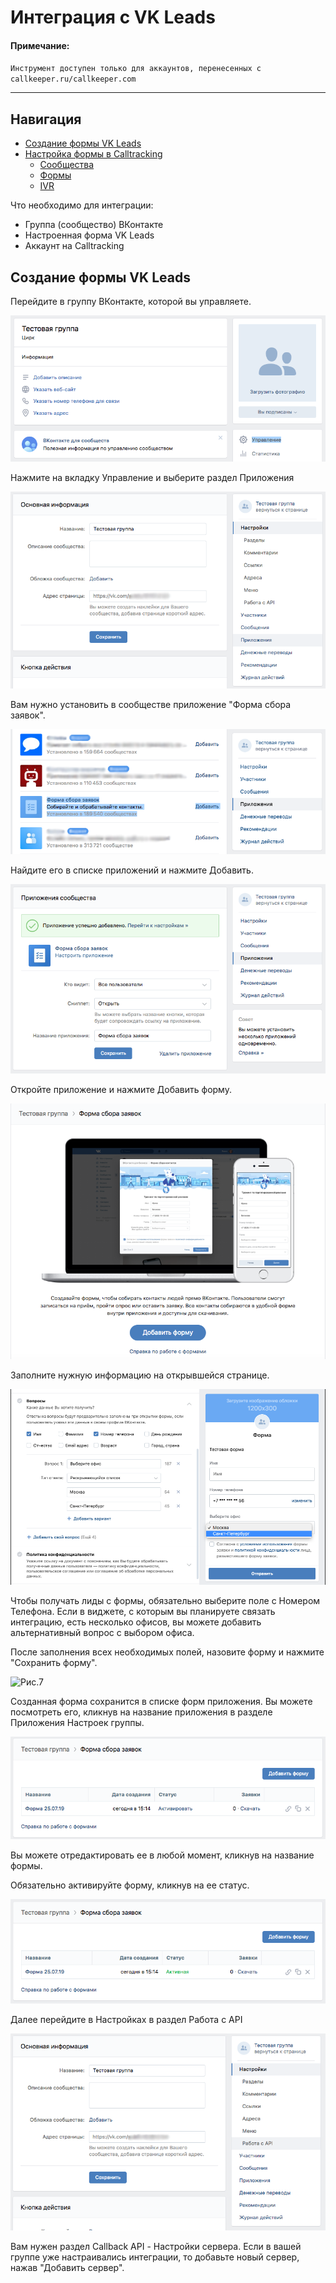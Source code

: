 
# Интеграция с VK Leads

#### Примечание:
`Инструмент доступен только для аккаунтов, перенесенных с callkeeper.ru/callkeeper.com`
________

## Навигация

* [Создание формы VK Leads]()
* [Настройка формы в Calltracking]()
  * [Сообщества]()
  * [Формы]()
  * [IVR]()

Что необходимо для интеграции:

- Группа (сообщество) ВКонтакте
- Настроенная форма VK Leads
- Аккаунт на Calltracking


## Создание формы VK Leads
Перейдите в группу ВКонтакте, которой вы управляете.

![Рис.1](images/vk_group_new.png)

Нажмите на вкладку Управление и выберите раздел Приложения

![Рис.2](images/vk_group_settings_1.png)

Вам нужно установить в сообществе приложение "Форма сбора заявок". 

![Рис.3](images/vk_group_app.png)

Найдите его в списке приложений и нажмите Добавить.

![Рис.4](images/vk_group_app_full.png)

Откройте приложение и нажмите Добавить форму.

![Рис.5](images/vk_group_new_form.png)

Заполните нужную информацию на открывшейся странице.

![Рис.6](images/vk_group_form_questions.png)

Чтобы получать лиды с формы, обязательно выберите поле с Номером Телефона.
Если в виджете, с которым вы планируете связать интеграцию, есть несколько офисов, вы можете добавить альтернативный вопрос с выбором офиса. 

После заполнения всех необходимых полей, назовите форму и нажмите "Сохранить форму".

![Рис.7](images/vk_group_name)

Созданная форма сохранится в списке форм приложения. Вы можете посмотреть его, кликнув на название приложения в разделе Приложения Настроек группы.

![Рис.8](images/vk_group_form_created.png)

Вы можете отредактировать ее в любой момент, кликнув на название формы.

Обязательно активируйте форму, кликнув на ее статус.

![Рис.9](images/vk_group_form_active.png)

Далее перейдите в Настройках в раздел Работа с API

![Рис.10](images/vk_group_form_api_1.png)

Вам нужен раздел Callback API - Настройки сервера. 
Если в вашей группе уже настраивались интеграции, то добавьте новый сервер, нажав "Добавить сервер".







